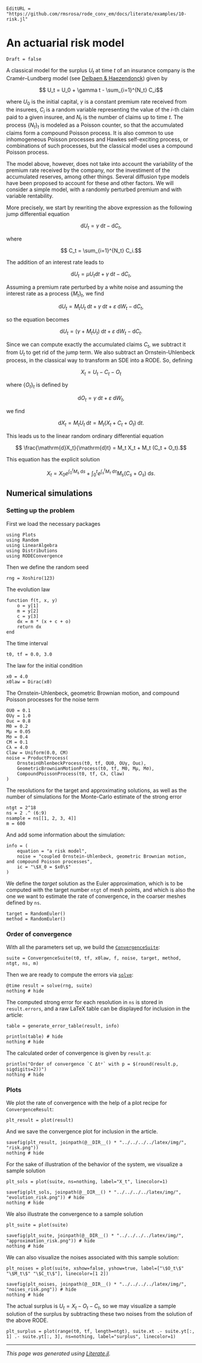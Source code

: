 ```@meta
EditURL = "https://github.com/rmsrosa/rode_conv_em/docs/literate/examples/10-risk.jl"
```

# An actuarial risk model

```@meta
Draft = false
```

A classical model for the surplus $U_t$ at time $t$ of an insurance company is the Cramér–Lundberg model (see [Delbaen & Haezendonck](https://doi.org/10.1016/0167-6687(87)90019-9)) given by
```math
  U_t = U_0 + \gamma t - \sum_{i=1}^{N_t} C_i
```
where $U_0$ is the initial capital, $\gamma$ is a constant premium rate received from the insurees, $C_i$ is a random variable representing the value of the $i$-th claim paid to a given insuree, and $N_t$ is the number of claims up to time $t$. The process $\{N_t\}_t$ is modeled as a Poisson counter, so that the accumulated claims form a compound Poisson process. It is also common to use inhomogeneous Poisson processes and Hawkes self-exciting process, or combinations of such processes, but the classical model uses a compound Poisson process.

The model above, however, does not take into account the variability of the premium rate received by the company, nor the investiment of the accumulated reserves, among other things. Several diffusion type models have been proposed to account for these and other factors. We will consider a simple model, with a randomly perturbed premium and with variable rentability.

More precisely, we start by rewriting the above expression as the following jump differential equation
```math
  \mathrm{d}U_t = \gamma\;\mathrm{d}t - \mathrm{d}C_t,
```
where
```math
  C_t = \sum_{i=1}^{N_t} C_i.
```

The addition of an interest rate leads to
```math
  \mathrm{d}U_t = \mu U_t \mathrm{d}t + \gamma\;\mathrm{d}t - \mathrm{d}C_t,
```

Assuming a premium rate perturbed by a white noise and assuming the interest rate as a process $\{M_t\}_t$, we find
```math
  \mathrm{d}U_t = M_t U_t\;\mathrm{d}t + \gamma\;\mathrm{d}t + \varepsilon\;\mathrm{d}W_t - \mathrm{d}C_t,
```
so the equation becomes
```math
  \mathrm{d}U_t = (\gamma + M_t U_t)\;\mathrm{d}t + \varepsilon\;\mathrm{d}W_t - \mathrm{d}C_t.
```

Since we can compute exactly the accumulated claims $C_t$, we subtract it from $U_t$ to get rid of the jump term. We also subtract an Ornstein-Uhlenbeck process, in the classical way to transform an SDE into a RODE. So, defining
```math
  X_t = U_t - C_t - O_t
```
where $\{O_t\}_t$ is defined by
```math
  \mathrm{d}O_t = \gamma\;\mathrm{d}t + \varepsilon\;\mathrm{d}W_t,
```
we find
```math
  \mathrm{d}X_t = M_t U_t\;\mathrm{d}t = M_t (X_t + C_t + O_t)\;\mathrm{d}t.
```

This leads us to the linear random ordinary differential equation
```math
  \frac{\mathrm{d}X_t}{\mathrm{d}t} = M_t X_t + M_t (C_t + O_t).
```

This equation has the explicit solution
```math
  X_t = X_0 e^{\int_0^t M_s\;\mathrm{d}s} + \int_0^t e^{\int_s^t M_\tau\;\mathrm{d}\tau}M_s (C_s + O_s)\;\mathrm{d}s.
```

## Numerical simulations

### Setting up the problem

First we load the necessary packages

````@example 10-risk
using Plots
using Random
using LinearAlgebra
using Distributions
using RODEConvergence
````

Then we define the random seed

````@example 10-risk
rng = Xoshiro(123)
````

The evolution law

````@example 10-risk
function f(t, x, y)
    o = y[1]
    m = y[2]
    c = y[3]
    dx = m * (x + c + o)
    return dx
end
````

The time interval

````@example 10-risk
t0, tf = 0.0, 3.0
````

The law for the initial condition

````@example 10-risk
x0 = 4.0
x0law = Dirac(x0)
````

The Ornstein-Uhlenbeck, geometric Brownian motion, and compound Poisson processes for the noise term

````@example 10-risk
OU0 = 0.1
OUγ = 1.0
Ouε = 0.8
M0 = 0.2
Mμ = 0.05
Mσ = 0.4
CM = 0.1
Cλ = 4.0
Claw = Uniform(0.0, CM)
noise = ProductProcess(
    OrnsteinUhlenbeckProcess(t0, tf, OU0, OUγ, Ouε),
    GeometricBrownianMotionProcess(t0, tf, M0, Mμ, Mσ),
    CompoundPoissonProcess(t0, tf, Cλ, Claw)
)
````

The resolutions for the target and approximating solutions, as well as the number of simulations for the Monte-Carlo estimate of the strong error

````@example 10-risk
ntgt = 2^18
ns = 2 .^ (6:9)
nsample = ns[[1, 2, 3, 4]]
m = 600
````

And add some information about the simulation:

````@example 10-risk
info = (
    equation = "a risk model",
    noise = "coupled Ornstein-Uhlenbeck, geometric Brownian motion, and compound Poisson processes",
    ic = "\$X_0 = $x0\$"
)
````

We define the *target* solution as the Euler approximation, which is to be computed with the target number `ntgt` of mesh points, and which is also the one we want to estimate the rate of convergence, in the coarser meshes defined by `ns`.

````@example 10-risk
target = RandomEuler()
method = RandomEuler()
````

### Order of convergence

With all the parameters set up, we build the [`ConvergenceSuite`](@ref):

````@example 10-risk
suite = ConvergenceSuite(t0, tf, x0law, f, noise, target, method, ntgt, ns, m)
````

Then we are ready to compute the errors via [`solve`](@ref):

````@example 10-risk
@time result = solve(rng, suite)
nothing # hide
````

The computed strong error for each resolution in `ns` is stored in `result.errors`, and a raw LaTeX table can be displayed for inclusion in the article:

````@example 10-risk
table = generate_error_table(result, info)

println(table) # hide
nothing # hide
````

The calculated order of convergence is given by `result.p`:

````@example 10-risk
println("Order of convergence `C Δtᵖ` with p = $(round(result.p, sigdigits=2))")
nothing # hide
````

### Plots

We plot the rate of convergence with the help of a plot recipe for `ConvergenceResult`:

````@example 10-risk
plt_result = plot(result)
````

And we save the convergence plot for inclusion in the article.

````@example 10-risk
savefig(plt_result, joinpath(@__DIR__() * "../../../../latex/img/", "risk.png"))
nothing # hide
````

For the sake of illustration of the behavior of the system, we visualize a sample solution

````@example 10-risk
plt_sols = plot(suite, ns=nothing, label="X_t", linecolor=1)
````

````@example 10-risk
savefig(plt_sols, joinpath(@__DIR__() * "../../../../latex/img/", "evolution_risk.png")) # hide
nothing # hide
````

We also illustrate the convergence to a sample solution

````@example 10-risk
plt_suite = plot(suite)
````

````@example 10-risk
savefig(plt_suite, joinpath(@__DIR__() * "../../../../latex/img/", "approximation_risk.png")) # hide
nothing # hide
````

We can also visualize the noises associated with this sample solution:

````@example 10-risk
plt_noises = plot(suite, xshow=false, yshow=true, label=["\$O_t\$" "\$M_t\$" "\$C_t\$"], linecolor=[1 2])
````

````@example 10-risk
savefig(plt_noises, joinpath(@__DIR__() * "../../../../latex/img/", "noises_risk.png")) # hide
nothing # hide
````

The actual surplus is $U_t = X_t - O_t - C_t$, so we may visualize a sample solution of the surplus by subtracting these two noises from the solution of the above RODE.

````@example 10-risk
plt_surplus = plot(range(t0, tf, length=ntgt), suite.xt .- suite.yt[:, 1] .- suite.yt[:, 3], ns=nothing, label="surplus", linecolor=1)
````

---

*This page was generated using [Literate.jl](https://github.com/fredrikekre/Literate.jl).*


